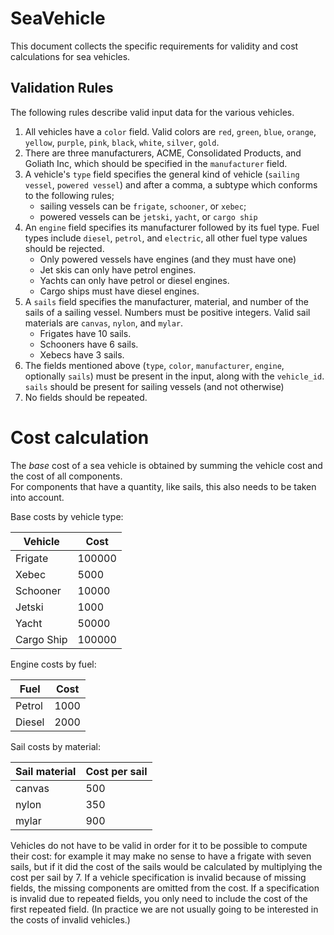 # SeaVehicle

This document collects the specific requirements for validity and cost calculations for sea vehicles.

## Validation Rules

The following rules describe valid input data for the various vehicles.

1. All vehicles have a `color` field.  Valid colors are `red`, `green`, `blue`, `orange`, `yellow`, `purple`, `pink`,
   `black`, `white`, `silver`, `gold`.
2. There are three manufacturers, ACME, Consolidated Products, and Goliath Inc, which should be specified in the
   `manufacturer` field.
3. A vehicle's `type` field specifies the general kind of vehicle (`sailing vessel`, `powered vessel`) and after a comma, a
   subtype which conforms to the following rules;
    * sailing vessels can be `frigate`, `schooner`, or `xebec`;
    * powered vessels can be `jetski`, `yacht`, or `cargo ship`
4. An `engine` field specifies its manufacturer followed by its fuel type. Fuel types include `diesel`, `petrol`, and
   `electric`, all other fuel type values should be rejected. 
    * Only powered vessels have engines (and they must have one)
    * Jet skis can only have petrol engines.
    * Yachts can only have petrol or diesel engines.
    * Cargo ships must have diesel engines.
5. A `sails` field specifies the manufacturer, material, and number of the sails of a sailing vessel.  Numbers must be positive integers.  Valid sail 
   materials are `canvas`, `nylon`, and `mylar`.
    * Frigates have 10 sails.
    * Schooners have 6 sails.
    * Xebecs have 3 sails. 
6. The fields mentioned above (`type`, `color`, `manufacturer`, `engine`, optionally `sails`) must be present in the input,
   along with the `vehicle_id`.  `sails` should be present for sailing vessels (and not otherwise)
7. No fields should be repeated.

# Cost calculation

The *base* cost of a sea vehicle is obtained by summing the vehicle cost and the cost of all components.  
For components that have a quantity, like sails, this also needs to be taken into account.


Base costs by vehicle type:

| Vehicle          | Cost   |
|------------------|--------|
| Frigate          | 100000 |
| Xebec            | 5000   |
| Schooner         | 10000  |
| Jetski           | 1000   |
| Yacht            | 50000  |
| Cargo Ship       | 100000 |

Engine costs by fuel:

| Fuel   | Cost |
|--------|------|
| Petrol | 1000 |
| Diesel | 2000 |


Sail costs by material:

| Sail material | Cost per sail |
|---------------|---------------|
| canvas        | 500           |
| nylon         | 350           |
| mylar         | 900           |

Vehicles do not have to be valid in order for it to be possible to compute their cost: for example it may make no sense
to have a frigate with seven sails, but if it did the cost of the sails would be calculated by
multiplying the cost per sail by 7.  If a vehicle specification is invalid because of missing fields, the missing components
are omitted from the cost.  If a specification is invalid due to repeated fields, you only need to include the cost of the first
repeated field.  (In practice we are not usually going to be interested in the costs of invalid vehicles.)
